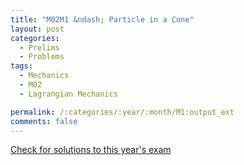 ```yaml
---
title: "M02M1 &ndash; Particle in a Cone"
layout: post
categories:
  - Prelims
  - Problems
tags:
  - Mechanics
  - M02
  - Lagrangian Mechanics

permalink: /:categories/:year/:month/M1:output_ext
comments: false
---
```

<object data="2002M1M.pdf" type="application/pdf" width="100%" height="500"></object>
<div class="message"><a href='https://princetonprelim.com/prelim/9/'>Check for solutions to this year's exam</a></div>